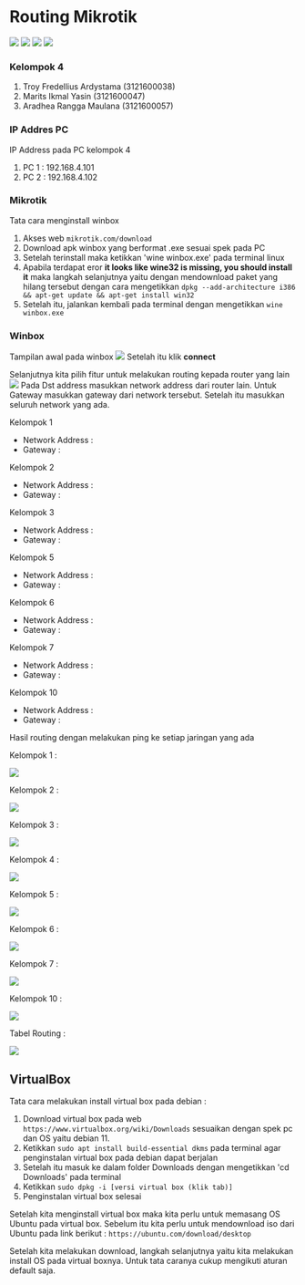 # Routing Mikrotik
![](https://img.shields.io/badge/GitHub-100000?style=for-the-badge&logo=github&logoColor=white)
![](https://img.shields.io/badge/Ubuntu-E95420?style=for-the-badge&logo=ubuntu&logoColor=white)
![](https://img.shields.io/badge/Debian-A81D33?style=for-the-badge&logo=debian&logoColor=white)
![](https://img.shields.io/badge/VirtualBox-21416b?style=for-the-badge&logo=VirtualBox&logoColor=white)

### Kelompok 4
1. Troy Fredellius Ardystama (3121600038)
2. Marits Ikmal Yasin (3121600047)
3. Aradhea Rangga Maulana (3121600057)

### IP Addres PC 
IP Address pada PC kelompok 4
1. PC 1 : 192.168.4.101
2. PC 2 : 192.168.4.102

### Mikrotik
Tata cara menginstall winbox
1. Akses web `mikrotik.com/download`
2. Download apk winbox yang berformat .exe sesuai spek pada PC
3. Setelah terinstall maka ketikkan 'wine winbox.exe' pada terminal linux
4. Apabila terdapat eror **it looks like wine32 is missing, you should install it** maka langkah selanjutnya yaitu dengan mendownload paket yang hilang tersebut dengan cara mengetikkan `dpkg --add-architecture i386 && apt-get update && apt-get install win32`
5. Setelah itu, jalankan kembali pada terminal dengan mengetikkan `wine winbox.exe`


### Winbox
Tampilan awal pada winbox
![](source/tampilan_awal_winbox.jpeg)
Setelah itu klik **connect**

Selanjutnya kita pilih fitur untuk melakukan routing kepada router yang lain
![](source/routing_mikrotik.jpeg)
Pada Dst address masukkan network address dari router lain. Untuk Gateway masukkan gateway dari network tersebut. Setelah itu masukkan seluruh network yang ada.

Kelompok 1
- Network Address : 
- Gateway : 

Kelompok 2
- Network Address : 
- Gateway : 

Kelompok 3
- Network Address : 
- Gateway : 

Kelompok 5
- Network Address : 
- Gateway : 

Kelompok 6
- Network Address : 
- Gateway : 

Kelompok 7
- Network Address : 
- Gateway : 

Kelompok 10
- Network Address : 
- Gateway :

Hasil routing dengan melakukan ping ke setiap jaringan yang ada 

Kelompok 1 :

![](source/ping_pc_kelompok_1.jpeg)

Kelompok 2 :

![](source/ping_pc_kelompok_2.jpeg)

Kelompok 3 :

![](source/ping_pc_kelompok_3.jpeg)

Kelompok 4 :

![](source/ping_pc_sebelah.jpeg)

Kelompok 5 :

![](source/ping_pc_kelompok_5.jpeg)

Kelompok 6 :

![](source/ping_pc_kelompok_6.jpeg)

Kelompok 7 :

![](source/ping_pc_kelompok_7.jpeg)

Kelompok 10 :

![](source/ping_pc_kelompok_10.jpeg)

Tabel Routing :

![](source/tabel_routing.jpeg)

## VirtualBox
Tata cara melakukan install virtual box pada debian :
1. Download virtual box pada web `https://www.virtualbox.org/wiki/Downloads` sesuaikan dengan spek pc dan OS yaitu debian 11.
2. Ketikkan `sudo apt install build-essential dkms` pada terminal agar penginstalan virtual box pada debian dapat berjalan
3. Setelah itu masuk ke dalam folder Downloads dengan mengetikkan 'cd Downloads' pada terminal
4. Ketikkan `sudo dpkg -i [versi virtual box (klik tab)]`
5. Penginstalan virtual box selesai

Setelah kita menginstall virtual box maka kita perlu untuk memasang OS Ubuntu pada virtual box. Sebelum itu kita perlu untuk mendownload iso dari Ubuntu pada link berikut : `https://ubuntu.com/download/desktop`

Setelah kita melakukan download, langkah selanjutnya yaitu kita melakukan install OS pada virtual boxnya. Untuk tata caranya cukup mengikuti aturan default saja.